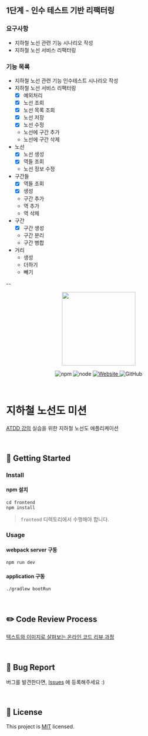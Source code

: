 ## 1단계 - 인수 테스트 기반 리팩터링

### 요구사항

- 지하철 노선 관련 기능 시나리오 작성
- 지하철 노선 서비스 리팩터링

### 기능 목록

- 지하철 노선 관련 기능 인수테스트 시나리오 작성
- 지하철 노선 서비스 리팩터링
    - [x] 예외처리
    - [x] 노선 조회
    - [x] 노선 목록 조회
    - [x] 노선 저장
    - [x] 노선 수정
    - 노선에 구간 추가
    - 노선에 구간 삭제
- 노선
    - [x] 노선 생성
    - [x] 역들 조회
    - 노선 정보 수정
- 구간들
    - [x] 역들 조회
    - [x] 생성
    - 구간 추가
    - 역 추가
    - 역 삭제
- 구간
    - [x] 구간 생성
    - 구간 분리
    - 구간 병합
- 거리
    - 생성
    - 더하기
    - 빼기

--

<p align="center">
    <img width="200px;" src="https://raw.githubusercontent.com/woowacourse/atdd-subway-admin-frontend/master/images/main_logo.png"/>
</p>
<p align="center">
  <img alt="npm" src="https://img.shields.io/badge/npm-%3E%3D%205.5.0-blue">
  <img alt="node" src="https://img.shields.io/badge/node-%3E%3D%209.3.0-blue">
  <a href="https://edu.nextstep.camp/c/R89PYi5H" alt="nextstep atdd">
    <img alt="Website" src="https://img.shields.io/website?url=https%3A%2F%2Fedu.nextstep.camp%2Fc%2FR89PYi5H">
  </a>
  <img alt="GitHub" src="https://img.shields.io/github/license/next-step/atdd-subway-service">
</p>

<br>

# 지하철 노선도 미션

[ATDD 강의](https://edu.nextstep.camp/c/R89PYi5H) 실습을 위한 지하철 노선도 애플리케이션

<br>

## 🚀 Getting Started

### Install

#### npm 설치

```
cd frontend
npm install
```

> `frontend` 디렉토리에서 수행해야 합니다.

### Usage

#### webpack server 구동

```
npm run dev
```

#### application 구동

```
./gradlew bootRun
```

<br>

## ✏️ Code Review Process

[텍스트와 이미지로 살펴보는 온라인 코드 리뷰 과정](https://github.com/next-step/nextstep-docs/tree/master/codereview)

<br>

## 🐞 Bug Report

버그를 발견한다면, [Issues](https://github.com/next-step/atdd-subway-service/issues) 에 등록해주세요 :)

<br>

## 📝 License

This project is [MIT](https://github.com/next-step/atdd-subway-service/blob/master/LICENSE.md) licensed.
